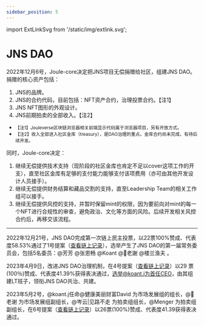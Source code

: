 ```yaml
---
sidebar_position: 5
---
```


import ExtLinkSvg from '/static/img/extlink.svg';

# JNS DAO

2022年12月6号，Joule-core决定把JNS项目无偿捐赠给社区，组建JNS DAO。捐赠的核心资产包括：

1. JNS的品牌。
2. JNS的合约代码，目前包括：NFT资产合约，治理投票合约。【注1】
3. JNS NFT图形的外观设计。
4. JNS前期拍卖的全部收入。【注2】

- <small>【注1】Jouleverse区块链浏览器相关前端显示代码属于浏览器项目，另有开放方式。</small>
- <small>【注2】收入全部进入社区金库（treasury），是DAO治理的重点。金库合约尚未完成，有待后续开发。</small>

同时，Joule-core决定：
1. 继续无偿提供技术支持（现阶段的社区金库也肯定不足以cover这项工作的开支），直至社区金库有足够的支付能力能够支付该项费用（亦可由其他开发设计人员接手）。
2. 继续无偿提供财务结算和藏品交割的支持，直至Leadership Team的相关工作组可以接手。
3. 继续无偿提供风控的支持，并暂时保留mint的权限，因为要前向对mint的每一个NFT进行合规性的审查，避免政治、文化等方面的风险。后续开发相关风控合约后，再移交该流程。

---

2022年12月21号，JNS DAO完成第一次链上民主投票，以22票100%赞成、代表度58.53%通过了1号提案（[查看链上记录<ExtLinkSvg />](https://jscan.blockcoach.com/#/jnsvote)），选举产生了JNS DAO的第一届常务委员会，包括5名委员：@芳芳 @张恩畅 @Koant  @🌱老謝 @楼兰渔夫 。

2023年4月9日，改进JNS DAO治理机制，在4号提案（[查看链上记录<ExtLinkSvg />](https://jscan.blockcoach.com/#/jnsvote)）以29 票(100％)赞成、代表度41.39%获得表决通过，选举@koant.j为首任CEO，由其组建LT班子，领衔JNS DAO共治、共建。

2023年5月2号，@koant.j任命@健康美丽财富David 为市场发展组的组长，@🌱老谢 为市场发展组副组长，@岑云|见路不走 为拍卖组组长，@Menger 为拍卖组副组长，在6号提案（[查看链上记录<ExtLinkSvg />](https://jscan.blockcoach.com/#/jnsvote)）以26票(100%)赞成、代表度41.39获得表决通过。
